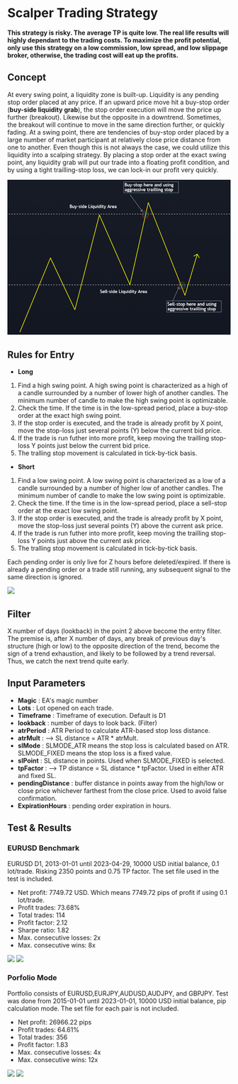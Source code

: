 # Scalper Trading Strategy
**This strategy is risky. The average TP is quite low. The real life results will highly dependant to the trading costs. To maximize the profit potential, only use this strategy on a low commission, low spread, and low slippage broker, otherwise, the trading cost will eat up the profits.**

## Concept
At every swing point, a liquidity zone is built-up. Liquidity is any pending stop order placed at any price. If an upward price move hit a buy-stop order (**buy-side liquidity grab**), the stop order execution will move the price up further (breakout). Likewise but the opposite in a downtrend. Sometimes, the breakout will continue to move in the same direction further, or quickly fading. 
At a swing point, there are tendencies of buy-stop order placed by a large number of market participant at relatively close price distance from one to another. Even though this is not always the case, we could utilize this liquidity into a scalping strategy. 
By placing a stop order at the exact swing point, any liquidity grab will put our trade into a floating profit condition, and by using a tight trailling-stop loss, we can lock-in our profit very quickly.

![](./concept.png)

## Rules for Entry
* __Long__
1. Find a high swing point. A high swing point is characterized as a high of a candle surrounded by a number of lower high of another candles. The minimum number of candle to make the high swing point is optimizable.
2. Check the time. If the time is in the low-spread period, place a buy-stop order at the exact high swing point. 
3. If the stop order is executed, and the trade is already profit by X point, move the stop-loss just several points (Y) below the current bid price. 
4. If the trade is run futher into more profit, keep moving the trailling stop-loss Y points just below the current bid price.
5. The tralling stop movement is calculated in tick-by-tick basis.
* __Short__
1. Find a low swing point. A low swing point is characterized as a low of a candle surrounded by a number of higher low of another candles. The minimum number of candle to make the low swing point is optimizable.
2. Check the time. If the time is in the low-spread period, place a sell-stop order at the exact low swing point. 
3. If the stop order is executed, and the trade is already profit by X point, move the stop-loss just several points (Y) above the current ask price. 
4. If the trade is run futher into more profit, keep moving the trailling stop-loss Y points just above the current ask price.
5. The tralling stop movement is calculated in tick-by-tick basis.

Each pending order is only live for Z hours before deleted/expired. If there is already a pending order or a trade still running, any subsequent signal to the same direction is ignored.

![](./Entry.png)

## Filter
X number of days (lookback) in the point 2 above become the entry filter. The premise is, after X number of days, any break of previous day's structure (high or low) to the opposite direction of the trend, become the sign of a trend exhaustion, and likely to be followed by a trend reversal. Thus, we catch the next trend quite early.

## Input Parameters
* __Magic__ : EA's magic number
* __Lots__ : Lot opened on each trade.
* __Timeframe__ : Timeframe of execution. Default is D1
* __lookback__ : number of days to look back. (Filter)
* __atrPeriod__ : ATR Period to calculate ATR-based stop loss distance.
* __atrMult__ : --> SL distance = ATR * atrMult.
* __slMode__ : SLMODE_ATR means the stop loss is calculated based on ATR. SLMODE_FIXED means the stop loss is a fixed value.
* __slPoint__ : SL distance in points. Used when SLMODE_FIXED is selected.
* __tpFactor__ : --> TP distance = SL distance * tpFactor. Used in either ATR and fixed SL.
* __pendingDistance__ : buffer distance in points away from the high/low or close price whichever farthest from the close price. Used to avoid false confirmation.
* __ExpirationHours__ : pending order expiration in hours.

## Test & Results 
### EURUSD Benchmark
EURUSD D1, 2013-01-01 until 2023-04-29, 10000 USD initial balance, 0.1 lot/trade. Risking 2350 points and 0.75 TP factor.
The set file used in the test is included.

* Net profit: 7749.72 USD. Which means 7749.72 pips of profit if using 0.1 lot/trade.
* Profit trades: 73.68%
* Total trades: 114
* Profit factor: 2.12
* Sharpe ratio: 1.82
* Max. consecutive losses: 2x
* Max. consecutive wins: 8x

![](./equityCurve.png)
![](./summary.png)

### Porfolio Mode
Portfolio consists of EURUSD,EURJPY,AUDUSD,AUDJPY, and GBPJPY. Test was done from 2015-01-01 until 2023-01-01, 10000 USD initial balance, pip calculation mode.
The set file for each pair is not included.

* Net profit: 26966.22 pips
* Profit trades: 64.61%
* Total trades: 356
* Profit factor: 1.83
* Max. consecutive losses: 4x
* Max. consecutive wins: 12x

![](./FivePairsEquityCurve.png)
![](./FivePairsSummary.png)

